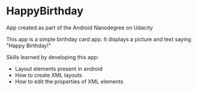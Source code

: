 # HappyBirthday
App created as part of the Android Nanodegree on Udacity

This app is a simple birthday card app.  It displays a picture and text saying "Happy Birthday!"

Skills learned by developing this app:
  - Layout elements present in android
  - How to create XML layouts
  - How to edit the properties of XML elements
